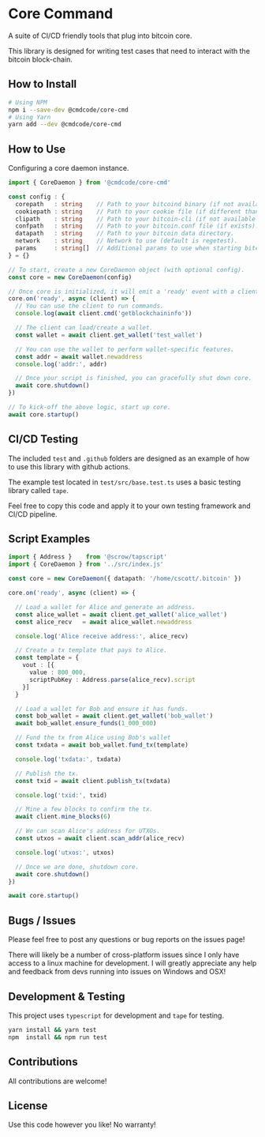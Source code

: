 # Core Command

A suite of CI/CD friendly tools that plug into bitcoin core.

This library is designed for writing test cases that need to interact with the bitcoin block-chain.

## How to Install

```sh
# Using NPM
npm i --save-dev @cmdcode/core-cmd
# Using Yarn
yarn add --dev @cmdcode/core-cmd
```

## How to Use

Configuring a core daemon instance.

```ts
import { CoreDaemon } from '@cmdcode/core-cmd'

const config : {
  corepath   : string    // Path to your bitcoind binary (if not available in PATH).
  cookiepath : string    // Path to your cookie file (if different than datapath).
  clipath    : string    // Path to your bitcoin-cli (if not available in PATH).
  confpath   : string    // Path to your bitcoin.conf file (if exists).
  datapath   : string    // Path to your bitcoin data directory.
  network    : string    // Network to use (default is regetest).
  params     : string[]  // Additional params to use when starting bitcoind.
} = {}

// To start, create a new CoreDaemon object (with optional config).
const core = new CoreDaemon(config)

// Once core is initialized, it will emit a 'ready' event with a client.
core.on('ready', async (client) => {
  // You can use the client to run commands.
  console.log(await client.cmd('getblockchaininfo'))

  // The client can load/create a wallet.
  const wallet = await client.get_wallet('test_wallet')

  // You can use the wallet to perform wallet-specific features.
  const addr = await wallet.newaddress
  console.log('addr:', addr)

  // Once your script is finished, you can gracefully shut down core.
  await core.shutdown()
})

// To kick-off the above logic, start up core.
await core.startup()
```

## CI/CD Testing

The included `test` and `.github` folders are designed as an example of how to use this library with github actions.

The example test located in `test/src/base.test.ts` uses a basic testing library called `tape`.

Feel free to copy this code and apply it to your own testing framework and CI/CD pipeline.

## Script Examples

```ts
import { Address }    from '@scrow/tapscript'
import { CoreDaemon } from '../src/index.js'

const core = new CoreDaemon({ datapath: '/home/cscott/.bitcoin' })

core.on('ready', async (client) => {

  // Load a wallet for Alice and generate an address.
  const alice_wallet = await client.get_wallet('alice_wallet')
  const alice_recv   = await alice_wallet.newaddress

  console.log('Alice receive address:', alice_recv)

  // Create a tx template that pays to Alice.
  const template = {
    vout : [{
      value : 800_000,
      scriptPubKey : Address.parse(alice_recv).script
    }]
  }

  // Load a wallet for Bob and ensure it has funds.
  const bob_wallet = await client.get_wallet('bob_wallet')
  await bob_wallet.ensure_funds(1_000_000)

  // Fund the tx from Alice using Bob's wallet
  const txdata = await bob_wallet.fund_tx(template)

  console.log('txdata:', txdata)

  // Publish the tx.
  const txid = await client.publish_tx(txdata)

  console.log('txid:', txid)

  // Mine a few blocks to confirm the tx.
  await client.mine_blocks(6)

  // We can scan Alice's address for UTXOs.
  const utxos = await client.scan_addr(alice_recv)

  console.log('utxos:', utxos)

  // Once we are done, shutdown core.
  await core.shutdown()
})

await core.startup()
```

## Bugs / Issues

Please feel free to post any questions or bug reports on the issues page!

There will likely be a number of cross-platform issues since I only have access to a linux machine for development. I will greatly appreciate any help and feedback from devs running into issues on Windows and OSX!

## Development & Testing

This project uses `typescript` for development and `tape` for testing.

```bash
yarn install && yarn test
npm  install && npm run test
```

## Contributions

All contributions are welcome!

## License

Use this code however you like! No warranty!
